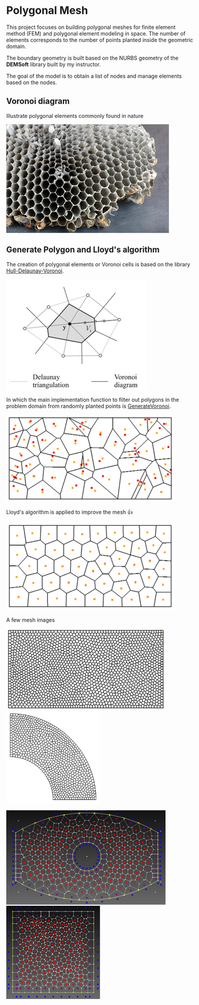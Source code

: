 # Polygonal Mesh
This project focuses on building polygonal meshes for finite element method (FEM) and polygonal element modeling in space. The number of elements corresponds to the number of points planted inside the geometric domain.

The boundary geometry is built based on the NURBS geometry of the **DEMSoft** library built by my instructor.

The goal of the model is to obtain a list of nodes and manage elements based on the nodes.

## Voronoi diagram

Illustrate polygonal elements commonly found in nature

![Natural Voronoi](fig/hexagonal.jpg)


## Generate Polygon and Lloyd's algorithm
The creation of polygonal elements or Voronoi cells is based on the library [Hull-Delaunay-Voronoi](https://github.com/Scrawk/Hull-Delaunay-Voronoi).


![voro](fig/voronoi.png) 

In which the main implementation function to filter out polygons in the problem domain from randomly planted points is [GenerateVoronoi](https://github.com/Thanh442002/VoronoiMeshForFEA/blob/29f5e425a10c2549837c27a40b05c3c5baef7018/PolygonalMesher.cs#L1103). 

<img src="fig/voronoi_noloop.png" width="450"/>

Lloyd's algorithm is applied to improve the mesh :thumbsup:

<img src="fig/voronoi_loop50.png" width="450"/> 

A few mesh images

<img src="fig/mesh1700.png" width="425"/> <img src="fig/800mesh.png" width="250"/> 

<img src="fig/1.png" width="425"/> <img src="fig/2.png" width="250"/> 

